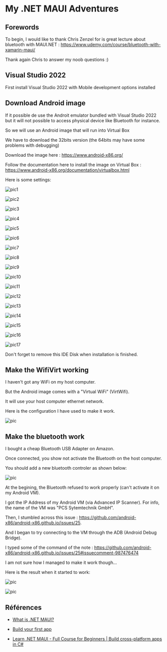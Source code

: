 # My .NET MAUI Adventures

## Forewords

To begin, I would like to thank Chris Zenzel for is great lecture about bluetooth with MAUI.NET : <https://www.udemy.com/course/bluetooth-with-xamarin-maui/>

Thank again Chris to answer my noob questions :)

## Visual Studio 2022

First install Visual Studio 2022 with Mobile development options installed

## Download Android image

If it possible de use the Androit emulator bundled with Visual Studio 2022 but it will not possible to access physical device like Bluetooth for instance.

So we will use an Android image that will run into Virtual Box

We have to download the 32bits version (the 64bits may have some problems with debugging)

Download the image here : <https://www.android-x86.org/>

Follow the documentation here to install the image on Virtual Box : <https://www.android-x86.org/documentation/virtualbox.html>

Here is some settings:

![pic1](images/config-virtualbox-1.jpg)

![pic2](images/config-virtualbox-2.jpg)

![pic3](images/config-virtualbox-3.jpg)

![pic4](images/config-virtualbox-4.jpg)

![pic5](images/config-virtualbox-5.jpg)

![pic6](images/config-virtualbox-6.jpg)

![pic7](images/config-virtualbox-7.jpg)

![pic8](images/config-virtualbox-8.jpg)

![pic9](images/config-virtualbox-9.jpg)

![pic10](images/config-virtualbox-10.jpg)

![pic11](images/config-virtualbox-11.jpg)

![pic12](images/config-virtualbox-12.jpg)

![pic13](images/config-virtualbox-13.jpg)

![pic14](images/config-virtualbox-14.jpg)

![pic15](images/config-virtualbox-15.jpg)

![pic16](images/config-virtualbox-16.jpg)

![pic17](images/config-virtualbox-17.jpg)

Don't forget to remove this IDE Disk when installation is finished.

## Make the WifiVirt working

I haven't got any WiFi on my host computer.

But the Android image comes with a "Virtual WiFi" (VirtWifi).

It will use your host computer ethernet network.

Here is the configuration I have used to make it work.

![pic](images/wifi-1.jpg)

## Make the bluetooth work

I bought a cheap Bluetooth USB Adapter on Amazon. 

Once connected, you show not activate the Bluetooth on the host computer.

You should add a new bluetooth controler as shown below:

![pic](images/bluetooth-2.jpg)

At the begining, the Bluetooth refused to work properly (can't activate it on my Android VM).

I got the IP Address of my Android VM (via Advanced IP Scanner). For info, the name of the VM was "PCS Sytemtechnik GmbH".

Then, I stumbled across this issue : <https://github.com/android-x86/android-x86.github.io/issues/25>.

And I began to try connecting to the VM through the ADB (Android Debug Bridge).

I typed some of the command of the note : <https://github.com/android-x86/android-x86.github.io/issues/25#issuecomment-987476474>

I am not sure how I managed to make it work though...

Here is the result when it started to work:

![pic](images/bluetooth-1.jpg)

![pic](images/bluetooth-3.jpg)

## Références

* [What is .NET MAUI?](https://learn.microsoft.com/en-us/dotnet/maui/what-is-maui?view=net-maui-7.0)

* [Build your first app](https://learn.microsoft.com/en-us/dotnet/maui/get-started/first-app?view=net-maui-7.0&tabs=vswin&pivots=devices-android)

* [Learn .NET MAUI - Full Course for Beginners | Build cross-platform apps in C#](https://www.youtube.com/watch?v=DuNLR_NJv8U&t=3418s)